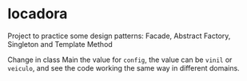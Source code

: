 # locadora
Project to practice some design patterns: Facade, Abstract Factory, Singleton and Template Method

Change in class Main the value for `config`, the value can be `vinil` or `veiculo`, and see the code working the same way in different domains.
